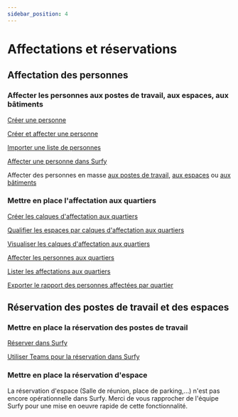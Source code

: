 ```yaml
---
sidebar_position: 4
---
```


# Affectations et réservations

## Affectation des personnes

### Affecter les personnes aux postes de travail, aux espaces, aux bâtiments

[Créer une personne](/docs/tutorials/person/create.md)

[Créer et affecter une personne](/docs/tutorials/affectations/workplaceaffectation/create.md#cr%C3%A9er-et-affecter-une-personne-%C3%A0-un-poste-de-travail)

[Importer une liste de personnes](/docs/tutorials/person/create.md#importer-des-personnes)


[Affecter une personne dans Surfy](/docs/tutorials/affectations/intro.md)

Affecter des personnes en masse [aux postes de travail](/docs/tutorials/affectations/workplaceaffectation/create.md#affecter-des-personnes-par-import-excel), [aux espaces](/docs/tutorials/affectations/roomaffectation/create.md#affecter-des-personnes-par-import-excel) ou [aux bâtiments](/docs/tutorials/affectations/personToBuilding/create.md#affecter-des-personnes-au-b%C3%A2timent-par-import-excel)




### Mettre en place l'affectation aux quartiers

[Créer les calques d'affectation aux quartiers](/docs/dimensionTypeToBuilding/create.md)

[Qualifier les espaces par calques d'affectation aux quartiers](/docs/dimensionTypeToBuilding/create.md#qualifier-un-espace-par-un-calque-daffectation)

[Visualiser les calques d'affectation aux quartiers](/docs/dimensionTypeToBuilding/create.md#visualiser-les-calques-daffectation)

[Affecter les personnes aux quartiers](/docs/affectations/dimensiontoperson/create.md)

[Lister les affectations aux quartiers](/docs/courses/find/listfindcourse.md)

[Exporter le rapport des personnes affectées par quartier](/docs/dimensionTypeToBuilding/create.md#rapport-des-donn%C3%A9es-des-calques-daffectation)

## Réservation des postes de travail et des espaces

### Mettre en place la réservation des postes de travail



[Réserver dans Surfy](/docs/booking/create.md)

[Utiliser Teams pour la réservation dans Surfy](/docs/teams/publisher.md)


### Mettre en place la réservation d'espace

La réservation d'espace (Salle de réunion, place de parking,...) n'est pas encore opérationnelle dans Surfy.
Merci de vous rapprocher de l'équipe Surfy pour une mise en oeuvre rapide de cette fonctionnalité.


